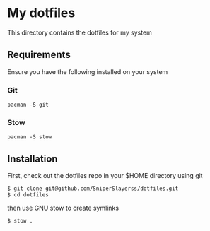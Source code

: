 # My dotfiles

This directory contains the dotfiles for my system

## Requirements

Ensure you have the following installed on your system

### Git

```
pacman -S git
```

### Stow

```
pacman -S stow
```

## Installation

First, check out the dotfiles repo in your $HOME directory using git

```
$ git clone git@github.com/SniperSlayerss/dotfiles.git
$ cd dotfiles
```

then use GNU stow to create symlinks

```
$ stow .
```
